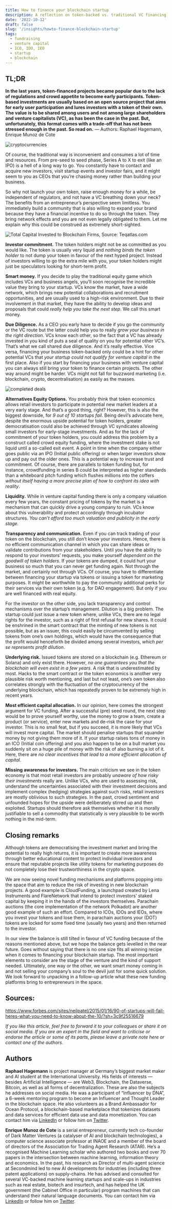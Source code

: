 ```yaml
---
title: How to finance your blockchain startup
description: A reflection on token-backed vs. traditional VC financing
date: '2022-10-12'
draft: false
slug: '/insights/howto-finance-blockchain-startup'
tags:
  - fundraising
  - venture capital
  - ICO, IDO, IEO
  - startup
  - blockchain
---
```


## TL;DR
**In the last years, token-financed projects became popular due to the lack of regulations and crowd appetite to become early participants. Token-based investments are usually based on an open source project that aims for early user participation and lures investors with a token of their own. The value is to be shared among users and not among large shareholders and venture capitalists (VC), as has been the case in the past. But, unfortunately, this format comes with a trade-off that has not been stressed enough in the past. So read on.**
— Authors: Raphael Hagemann, Enrique Munoz de Cote

![cryptocurrencies](coins.png)

Of course, the traditional way is inconvenient and consumes a lot of time and resources. From pre-seed to seed phase, Series A to X to exit (like an IPO) is a hell of a long way to go. You constantly have to contact and acquire new investors, visit startup events and investor fairs, and it might seem to you as CEOs that you’re chasing money rather than building your business.

So why not launch your own token, raise enough money for a while, be independent of regulators, and not have a VC breathing down your neck? The benefits from an entrepreneur’s perspective seem limitless. You immediately build a community that is also willing to expand your brand because they have a financial incentive to do so through the token. They bring network effects and you are not even legally obligated to them. Let me explain why this could be construed as extremely short-sighted.

![Total Capital Invested to Blockchain Firms, Source: Teqatlas.com](total_cap.png "title that will be used a caption")

**Investor commitment.** The token holders might not be as committed as you would like. The token is usually very liquid and *nothing binds the token holder* to not dump your token in favour of the next hyped project. Instead of investors willing to go the extra mile with you, your token holders might just be speculators looking for short-term profit.

**Smart money.** If you decide to play the traditional equity game which includes VCs and business angels, you’ll soon recognise the incredible value they bring to your startup. VCs know the market, have a wide network, which brings new potential collaborations and recruitment opportunities, and are usually used to a high-risk environment. Due to their involvement in that market, they have the ability to develop ideas and proposals that could *really help you take the next step*. We call this smart money.

**Due Diligence.** As a CEO you early have to decide if you go the community or the VC route but the latter could help you to really *grow your business in the right direction*. VCs know each other, so the fact that a VC has already invested in you kind of puts a seal of quality on you for potential other VC’s. That’s what we call shared due diligence. And it’s really effective. Vice versa, financing your business token-backed only could be a hint for other potential VCs that *your startup could not qualify for venture capital* in the first place. Also if you start by financing your business with venture capital you can always still bring your token to finance certain projects. The other way around might be harder. VCs might not fall for buzzword marketing (i.e. blockchain, crypto, decentralisation) as easily as the masses.

![completed deals](completed_deals.png)

**Alternatives Equity Options.** You probably think that token economics allows retail investors to participate in potential new market leaders at a very early stage. And that’s a good thing, right? However, this is also the biggest downside, for *9 out of 10 startups fail*. Being devil’s advocate here, despite the enormous upside potential for token holders, greater democratisation could also be achieved through VC syndicates allowing small investors for early-stage investments. And as for the lack of commitment of your token holders, you could address this problem by a construct called crowd equity funding, where the investment stake is not liquid until a so-called exit event. A point in time when the company either goes public via an IPO (Initial public offering) or when larger investors show up and pay out the older ones. This is a potential way to increase trust and commitment. Of course, there are parallels to token funding but, for instance, crowdfunding in series B could be interpreted as higher standards than a whiteboard pitch funding which flushes millions into the coffers *without itself having a more precise plan of how to confront its idea with reality*.

**Liquidity.** While in venture capital funding there is only a company valuation every few years, the constant pricing of tokens by the market is a mechanism that can quickly drive a young company to ruin. VCs know about this vulnerability and protect accordingly through incubator structures. *You can’t afford too much valuation and publicity in the early stage.*

**Transparency and communication.** Even if you can track trading of your token on the blockchain, you still don’t know your investors. Hence, there is no efficient communication channel in which you can share ideas or validate contributions from your stakeholders. Until you have the ability to respond to your investors’ requests, you make yourself *dependent on the goodwill of token holders*. If your tokens are dumped, it could hurt your business so much that you can never get funding again. Not through the market, and certainly not through VCs. Of course, you have to differentiate between financing your startup via tokens or issuing a token for marketing purposes. It might be worthwhile to pay the community additional perks for their services via their own token (e.g. for DAO engagement). But only if you are well financed with real equity.

For the investor on the other side, you lack transparency and control mechanisms over the startup’s management. Dilution is a big problem. The startup could just issue a new token where, unlike VCs, there are no legal rights for the investor, such as a right of first refusal for new shares. It could be enshrined in the smart contract that the minting of new tokens is not possible, but as an issuer, this could easily be circumvented by selling tokens from one’s own holdings, which would have the consequence that the profit would henceforth be divided among several investors, *which per se represents profit dilution*.

**Underlying risk.** Issued tokens are stored on a blockchain (e.g. Ethereum or Solana) and only exist there. However, *no one guarantees you that the blockchain will even exist in a few years*. A risk that is underestimated by most. Hacks to the smart contract or the token economics is another very plausible risk worth mentioning, and last but not least, one’s own token also correlates strongly with the fluctuation of the cryptocurrency of the underlying blockchain, which has repeatedly proven to be extremely high in recent years.

**Most efficient capital allocation.** In our opinion, here comes the strongest argument for VC funding. After a successful (pre) seed round, the next step would be to prove yourself worthy, use the money to grow a team, create a product (or service), enter new markets and de-risk the case for your investor. This is no small feat, but if you succeed, it is more likely that VCs will invest more capital. The market should penalise startups that squander money by not giving them more of it. If your startup raises tons of money in an ICO (Initial coin offering) and you also happen to be on a bull market you suddenly sit on a huge pile of money with the risk of also burning a lot of it. Here, there are *no clear incentives that lead to a more efficient allocation of capital*.

**Missing awareness for investors.** The main criticism we see in the token economy is that most retail investors are probably *unaware of how risky their investments* really are. Unlike VCs, who are used to assessing risk, understand the uncertainties associated with their investment decisions and implement complex (hedging) strategies against such risks, retail investors are mostly oblivious to such strategies. In the past, crowd sentiment and unfounded hopes for the upside were deliberately stirred up and then exploited. Startups should therefore ask themselves whether it is morally justifiable to sell a commodity that statistically is very plausible to be worth nothing in the mid-term.

## Closing remarks
Although tokens are democratising the investment market and bring the potential to really high returns, it is important to create more awareness through better educational content to protect individual investors and ensure that reputable projects like utility tokens for marketing purposes do not completely lose their trustworthiness in the crypto space.

We are now seeing novel funding mechanisms and platforms popping into the space that aim to reduce the risk of investing in new blockchain projects. A good example is CloudFunding, a launchpad created by Lena Instruments and FlareNetwork that intend to protect investors’ staked capital by keeping it in the hands of the investors themselves. Parachain auctions (the core implementation of the network Polkadot) are another good example of such an effort. Compared to ICOs, IDOs and IEOs, where you invest your tokens and lose them, in parachain auctions your (DOT) tokens are locked for some fixed time (usually two years) and then returned to the investor.

In our view the balance is still tilted in favour of VC funding because of the reasons mentioned above, but we hope the balance gets levelled in the near future. Goes without saying that there is no one size fits all winning recipe when it comes to financing your blockchain startup. The most important elements to consider are the stage of the venture and the kind of support needed. Ultimately, one way or the other, we want smart money coming in and not selling your company’s soul to the devil just for some quick solution. We look forward to unpacking in a follow-up article what these new funding platforms bring to entrepreneurs in the space.

## Sources:
https://www.forbes.com/sites/neilpatel/2015/01/16/90-of-startups-will-fail-heres-what-you-need-to-know-about-the-10/?sh=3c9f25516679

*If you like this article, feel free to forward it to your colleagues or share it on social media. If you are an expert in the field and want to criticise or endorse the article or some of its parts, please leave a private note here or contact one of the authors.*

## Authors
**Raphael Hagemann** is project manager at Germany’s biggest market maker and AI student at the International University. His fields of interests — besides Artificial Intelligence — are Web3, Blockchain, the Dataverse, Bitcoin, as well as all forms of decentralization. These are also the subjects he addresses on social media. He was a participant of “Influencer by DNA”, a 6-week mentoring program to become an Influencer and Thought Leader in the blockchain space. He also volunteers as a Brand Ambassador for Ocean Protocol, a blockchain-based marketplace that tokenizes datasets and data services for efficient data use and data monetization.
You can contact him via [LinkedIn](https://www.linkedin.com/in/raphael-hagemann/) or follow him on [Twitter](https://twitter.com/RaphaelHagemann).

**Enrique Munoz de Cote** is a serial entrepreneur, currently tech co-founder of Dark Matter Ventures (a catalyser of AI and blockchain technologies), a computer science associate professor at INAOE and a member of the board of directors of the Association for Trading Agent Research (ATAR). He’s a recognised Machine Learning scholar who authored two books and over 70 papers in the intersection between machine learning, information theory and economics. In the past, his research as Director of multi-agent science at Secondmind led to new AI developments for industries (including three patent applications) on supply-chains. He has advised and consulted for several VC-backed machine learning startups and scale-ups in industries such as real estate, biotech and insurtech, and has helped the UK government (the Cabinet Office in particular) program machines that can understand their natural language documents.
You can contact him via [LinkedIn](https://www.linkedin.com/in/enriquedecote/) or follow him on [Twitter](https://twitter.com/enriquedecote).